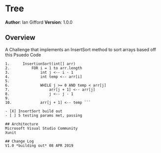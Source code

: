 # Tree

**Author**: Ian Gifford
**Version**: 1.0.0

## Overview
A Challenge that implements an InsertSort method to sort arrays
based off this Psuedo Code
``` 
1.		InsertionSort(int[] arr)
2.			FOR i = 1 to arr.length
3.				int j <-- i - 1
4.				int temp <-- arr[i]
5.
6.				WHILE j >= 0 AND temp < arr[j]
7.					arr[j + 1] <-- arr[j]
8.					j <-- j - 1
9.
10.				arr[j + 1] <-- temp ```

- [X] InsertSort build out
- [ ] 5 testing params met, passing

## Architecture
Microsoft Visual Studio Community
Xunit

## Change Log
V1.0 *building out* 08 APR 2019
